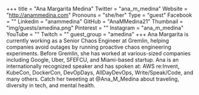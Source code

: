 +++
title = "Ana Margarita Medina"
Twitter = "ana_m_medina"
Website = "http://anammedina.com"
Pronouns = "she/her"
Type = "guest"
Facebook = ""
Linkedin = "anammedina"
GitHub = "AnaMMedina21"
Thumbnail = "img/guests/amedina.png"
Pinterest = ""
Instagram = "ana_m_medina"
YouTube = ""
Twitch = ""
guest_group = "amedina"
+++
Ana Margarita is currently working as a Senior Chaos Engineer at Gremlin, helping companies avoid outages by running proactive chaos engineering experiments. Before Gremlin, she has worked at various-sized companies including Google, Uber, SFEFCU, and Miami-based startup. Ana is an internationally recognized speaker and has spoken at: AWS re:Invent, KubeCon, DockerCon, DevOpDays, AllDayDevOps, Write/Speak/Code, and many others. Catch her tweeting at @Ana_M_Medina about traveling, diversity in tech, and mental health.
